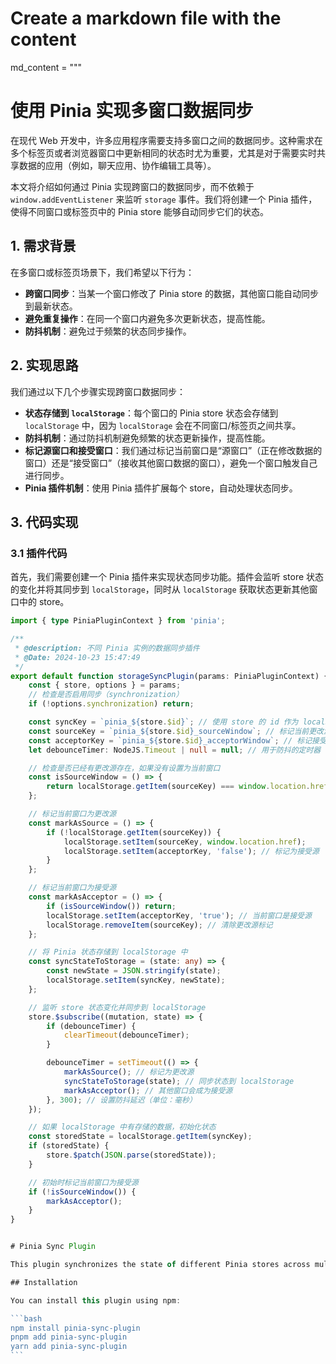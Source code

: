 # Create a markdown file with the content

md_content = """

# 使用 Pinia 实现多窗口数据同步

在现代 Web 开发中，许多应用程序需要支持多窗口之间的数据同步。这种需求在多个标签页或者浏览器窗口中更新相同的状态时尤为重要，尤其是对于需要实时共享数据的应用（例如，聊天应用、协作编辑工具等）。

本文将介绍如何通过 Pinia 实现跨窗口的数据同步，而不依赖于 `window.addEventListener` 来监听 `storage` 事件。我们将创建一个 Pinia 插件，使得不同窗口或标签页中的 Pinia store 能够自动同步它们的状态。

## 1. 需求背景

在多窗口或标签页场景下，我们希望以下行为：

- **跨窗口同步**：当某一个窗口修改了 Pinia store 的数据，其他窗口能自动同步到最新状态。
- **避免重复操作**：在同一个窗口内避免多次更新状态，提高性能。
- **防抖机制**：避免过于频繁的状态同步操作。

## 2. 实现思路

我们通过以下几个步骤实现跨窗口数据同步：

- **状态存储到 `localStorage`**：每个窗口的 Pinia store 状态会存储到 `localStorage` 中，因为 `localStorage` 会在不同窗口/标签页之间共享。
- **防抖机制**：通过防抖机制避免频繁的状态更新操作，提高性能。
- **标记源窗口和接受窗口**：我们通过标记当前窗口是“源窗口”（正在修改数据的窗口）还是“接受窗口”（接收其他窗口数据的窗口），避免一个窗口触发自己进行同步。
- **Pinia 插件机制**：使用 Pinia 插件扩展每个 store，自动处理状态同步。

## 3. 代码实现

### 3.1 插件代码

首先，我们需要创建一个 Pinia 插件来实现状态同步功能。插件会监听 store 状态的变化并将其同步到 `localStorage`，同时从 `localStorage` 获取状态更新其他窗口中的 store。

````ts
import { type PiniaPluginContext } from 'pinia';

/**
 * @description: 不同 Pinia 实例的数据同步插件
 * @Date: 2024-10-23 15:47:49
 */
export default function storageSyncPlugin(params: PiniaPluginContext) {
    const { store, options } = params;
    // 检查是否启用同步（synchronization）
    if (!options.synchronization) return;

    const syncKey = `pinia_${store.$id}`; // 使用 store 的 id 作为 localStorage 的键名
    const sourceKey = `pinia_${store.$id}_sourceWindow`; // 标记当前更改源窗口
    const acceptorKey = `pinia_${store.$id}_acceptorWindow`; // 标记接受源窗口
    let debounceTimer: NodeJS.Timeout | null = null; // 用于防抖的定时器

    // 检查是否已经有更改源存在，如果没有设置为当前窗口
    const isSourceWindow = () => {
        return localStorage.getItem(sourceKey) === window.location.href;
    };

    // 标记当前窗口为更改源
    const markAsSource = () => {
        if (!localStorage.getItem(sourceKey)) {
            localStorage.setItem(sourceKey, window.location.href);
            localStorage.setItem(acceptorKey, 'false'); // 标记为接受源
        }
    };

    // 标记当前窗口为接受源
    const markAsAcceptor = () => {
        if (isSourceWindow()) return;
        localStorage.setItem(acceptorKey, 'true'); // 当前窗口是接受源
        localStorage.removeItem(sourceKey); // 清除更改源标记
    };

    // 将 Pinia 状态存储到 localStorage 中
    const syncStateToStorage = (state: any) => {
        const newState = JSON.stringify(state);
        localStorage.setItem(syncKey, newState);
    };

    // 监听 store 状态变化并同步到 localStorage
    store.$subscribe((mutation, state) => {
        if (debounceTimer) {
            clearTimeout(debounceTimer);
        }

        debounceTimer = setTimeout(() => {
            markAsSource(); // 标记为更改源
            syncStateToStorage(state); // 同步状态到 localStorage
            markAsAcceptor(); // 其他窗口会成为接受源
        }, 300); // 设置防抖延迟（单位：毫秒）
    });

    // 如果 localStorage 中有存储的数据，初始化状态
    const storedState = localStorage.getItem(syncKey);
    if (storedState) {
        store.$patch(JSON.parse(storedState));
    }

    // 初始时标记当前窗口为接受源
    if (!isSourceWindow()) {
        markAsAcceptor();
    }
}


# Pinia Sync Plugin

This plugin synchronizes the state of different Pinia stores across multiple windows.

## Installation

You can install this plugin using npm:

```bash
npm install pinia-sync-plugin
pnpm add pinia-sync-plugin
yarn add pinia-sync-plugin
```
````

